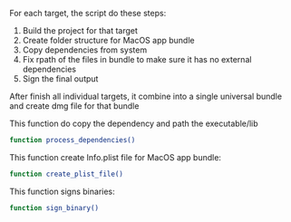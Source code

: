 For each target, the script do these steps:
1) Build the project for that target
2) Create folder structure for MacOS app bundle
3) Copy dependencies from system
4) Fix rpath of the files in bundle to make sure it has no external dependencies
5) Sign the final output

After finish all individual targets, it combine into a single universal bundle and create dmg file for that bundle


This function do copy the dependency and path the executable/lib
```bash
function process_dependencies()
```

This function create Info.plist file for MacOS app bundle:
```bash
function create_plist_file()
```

This function signs binaries:
```bash
function sign_binary()
```